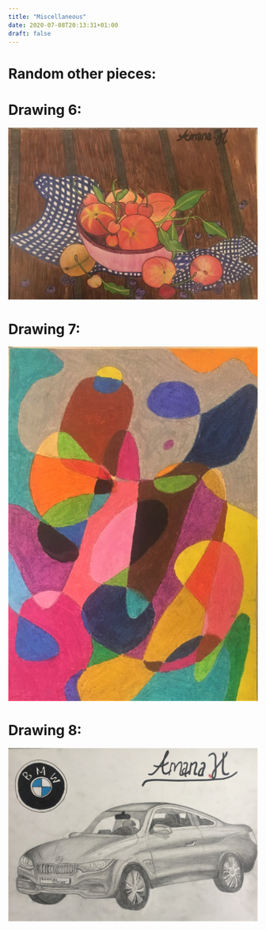 ```yaml
---
title: "Miscellaneous"
date: 2020-07-08T20:13:31+01:00
draft: false
---
```

# Random other pieces:

# Drawing 6:

![Drawing 10](fruits.jpeg)

# Drawing 7:

![Drawing 11](abstract.jpeg)

# Drawing 8:

![Drawing 12](car.jpeg)


